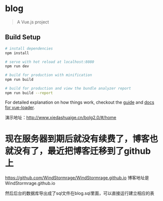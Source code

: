 # blog

> A Vue.js project

## Build Setup

``` bash
# install dependencies
npm install

# serve with hot reload at localhost:8080
npm run dev

# build for production with minification
npm run build

# build for production and view the bundle analyzer report
npm run build --report
```

For detailed explanation on how things work, checkout the [guide](http://vuejs-templates.github.io/webpack/) and [docs for vue-loader](http://vuejs.github.io/vue-loader).

演示地址：http://www.xiedashuaige.cn/bolg2.0/#/home


# 现在服务器到期后就没有续费了，博客也就没有了，最近把博客迁移到了github上
https://github.com/WindStormrage/WindStormrage.github.io
博客地址是
WindStormrage.github.io

然后后台的数据库导出成了sql文件在blog.sql里面，可以直接运行建立相应的表
